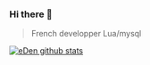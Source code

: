 ### Hi there 👋

> French developper Lua/mysql


[![eDen github stats](https://github-readme-stats.vercel.app/api?username=eDenYZ)](https://github.com/anuraghazra/github-readme-stats)
